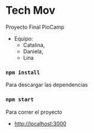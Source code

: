 # Tech Mov
Proyecto Final PioCamp
- Equipo: 
  * Catalina, 
  * Daniela, 
  * Lina


### `npm install`
Para descargar las dependencias

### `npm start`
Para correr el proyecto

* [http://localhost:3000](http://localhost:3000) 



